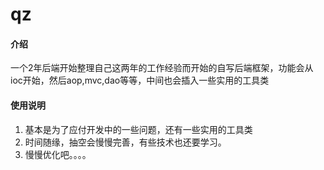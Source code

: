 # qz

#### 介绍
一个2年后端开始整理自己这两年的工作经验而开始的自写后端框架，功能会从ioc开始，然后aop,mvc,dao等等，中间也会插入一些实用的工具类


#### 使用说明

1. 基本是为了应付开发中的一些问题，还有一些实用的工具类
2. 时间随缘，抽空会慢慢完善，有些技术也还要学习。
3. 慢慢优化吧。。。。


